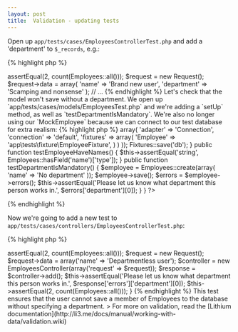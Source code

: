 ```yaml
---
layout: post
title:  Validation - updating tests
---
```


Open up `app/tests/cases/EmployeesControllerTest.php` and add a 'department' to `$_records`, e.g.:

{% highlight php %}
<?php
// ...
	public function testAdd() {
		$this->assertEqual(2, count(Employees::all()));
		$request = new Request();
		$request->data = array(
			'name' => 'Brand new user',
			'department' => 'Scamping and nonsense'
		);
		// ...
{% endhighlight %}

Let's check that the model won't save without a department. We open up `app/tests/cases/models/EmployeesTest.php` and we're adding a `setUp` method, as well as `testDepartmentIsMandatory`. We're also no longer using our `MockEmployee` because we can connect to our test database for extra realism:

{% highlight php %}
<?php
namespace app\tests\cases\models;

use app\models\Employees;
use li3_fixtures\test\Fixtures;

class EmployeesTest extends \lithium\test\Unit {

	public function setUp() {
        Fixtures::config(array(
            'db' => array(
                'adapter' => 'Connection',
                'connection' => 'default',
                'fixtures' => array(
                    'Employee' => 'app\tests\fixture\EmployeeFixture',
                )
            )
        ));
        Fixtures::save('db');
	}

	public function testEmployeeHaveNames() {
		$this->assertEqual('string', Employees::hasField('name')['type']);
	}

	public function testDepartmentIsMandatory() {
		$employee = Employees::create(array(
			'name' => 'No department'
		));
		$employee->save();

		$errors = $employee->errors();
		$this->assertEqual('Please let us know what department this person works in.', $errors['department'][0]);
	}
}
?>
{% endhighlight %}


Now we're going to add a new test to `app/tests/cases/controllers/EmployeesControllerTest.php`:

{% highlight php %}
<?php
// ...

use app\models\Employees;

// ...
	public function testDepartmentIsMandatory() {
		$this->assertEqual(2, count(Employees::all()));
		$request = new Request();
		$request->data = array('name' => 'Departmentless user');
		$controller = new EmployeesController(array('request' => $request));
		$response = $controller->add();
		$this->assertEqual('Please let us know what department this person works in.', $response['errors']['department'][0]);
		$this->assertEqual(2, count(Employees::all()));
	}
{% endhighlight %}

This test ensures that the user cannot save a member of Employees to the database without specifying a department.

> For more on validation, read the [Lithium documentation](http://li3.me/docs/manual/working-with-data/validation.wiki)